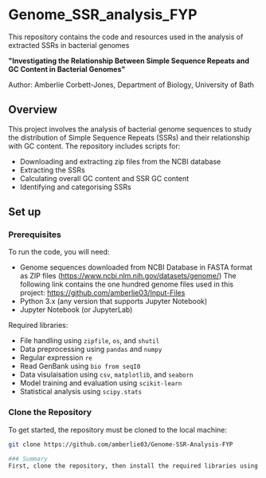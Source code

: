 # Genome_SSR_analysis_FYP
This repository contains the code and resources used in the analysis of extracted SSRs in bacterial genomes

**"Investigating the Relationship Between Simple Sequence Repeats and GC Content in Bacterial Genomes"**

Author: Amberlie Corbett-Jones, Department of Biology, University of Bath 

## Overview
This project involves the analysis of bacterial genome sequences to study the distribution of Simple Sequence Repeats (SSRs) and their relationship with GC content. The repository includes scripts for:
- Downloading and extracting zip files from the NCBI database
- Extracting the SSRs
- Calculating overall GC content and SSR GC content
- Identifying and categorising SSRs

## Set up

### Prerequisites
To run the code, you will need:
- Genome sequences downloaded from NCBI Database in FASTA format as ZIP files (https://www.ncbi.nlm.nih.gov/datasets/genome/)
  The following link contains the one hundred genome files used in this project: https://github.com/amberlie03/Input-Files 
- Python 3.x (any version that supports Jupyter Notebook)
- Jupyter Notebook (or JupyterLab)

Required libraries:
- File handling using `zipfile`, `os`, and `shutil`
- Data preprocessing using `pandas` and `numpy`
- Regular expression `re`
- Read GenBank using `bio from seqI0`
- Data visulaisation using `csv`, `matplotlib`, and `seaborn`
- Model training and evaluation using `scikit-learn`
- Statistical analysis using `scipy.stats`

### Clone the Repository
To get started, the repository must be cloned to the local machine:

```bash
git clone https://github.com/amberlie03/Genome-SSR-Analysis-FYP

### Summary 
First, clone the repository, then install the required libraries using `pip install`. Finally, set up a virtual environment to run code. 
 
